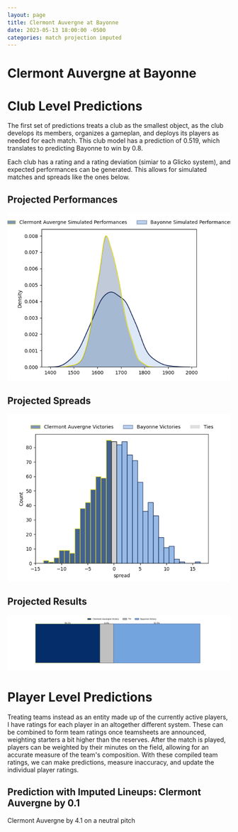 ```yaml
---  
layout: page  
title: Clermont Auvergne at Bayonne  
date: 2023-05-13 18:00:00 -0500  
categories: match projection imputed  
---
```

# Clermont Auvergne at Bayonne

# Club Level Predictions


The first set of predictions treats a club as the smallest object, as the club develops its members, organizes a gameplan, and deploys its players as needed for each match. This club model has a prediction of 0.519, which translates to predicting Bayonne to win by 0.8.

Each club has a rating and a rating deviation (simiar to a Glicko system), and expected performances can be generated. This allows for simulated matches and spreads like the ones below.
## Projected Performances


![Projected Performances](plots/performances_2023-05-13-Bayonne-ClermontAuvergne.png)
## Projected Spreads


![Projected Spreads](plots/spreads_2023-05-13-Bayonne-ClermontAuvergne.png)
## Projected Results


![Projected Results](plots/resultbar_2023-05-13-Bayonne-ClermontAuvergne.png)
# Player Level Predictions


Treating teams instead as an entity made up of the currently active players, I have ratings for each player in an altogether different system. These can be combined to form team ratings once teamsheets are announced, weighting starters a bit higher than the reserves. After the match is played, players can be weighted by their minutes on the field, allowing for an accurate measure of the team's composition. With these compiled team ratings, we can make predictions, measure inaccuracy, and update the individual player ratings.
## Prediction with Imputed Lineups: Clermont Auvergne by 0.1


Clermont Auvergne by 4.1 on a neutral pitch


